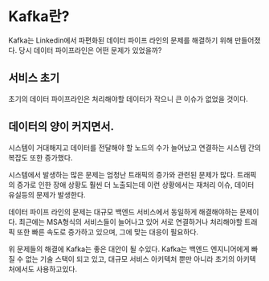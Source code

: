 # Kafka란?

Kafka는 Linkedin에서 파편화된 데이터 파이프 라인의 문제를 해결하기 위해 만들어졌다.
당시 데이터 파이프라인은 어떤 문제가 있었을까?

## 서비스 초기

초기의 데이터 파이프라인은 처리해야할 데이터가 작으니 큰 이슈가 없었을 것이다.

## 데이터의 양이 커지면서.

시스템이 거대해지고 데이터를 전달해야 할 노드의 수가 늘어났고 연결하는 시스템 간의 복잡도 또한 증가했다.

시스템에서 발생하는 많은 문제는 엄청난 트래픽의 증가와 관련된 문제가 많다. 
트래픽의 증가로 인한 장애 상황도 훨씬 더 노출되는데 이런 상황에서는 재처리 이슈, 데이터 유실등의 문제가 발생한다.

데이터 파이프 라인의 문제는 대규모 백엔드 서비스에서 동일하게 해결해야하는 문제이다.
최근에는 MSA형식의 서비스들이 늘어나고 있어 서로 연결하거나 처리해야할 트래픽 또한 빠른 속도로 증가하고 있으며,
그에 맞는 대응이 필요하다.

위 문제들의 해결에 Kafka는 좋은 대안이 될 수있다.
Kafka는 백엔드 엔지니어에게 빠질 수 없는 기술 스택이 되고 있고, 
대규모 서비스 아키텍처 뿐만 아니라 초기의 아키텍처에서도 사용하고있다.